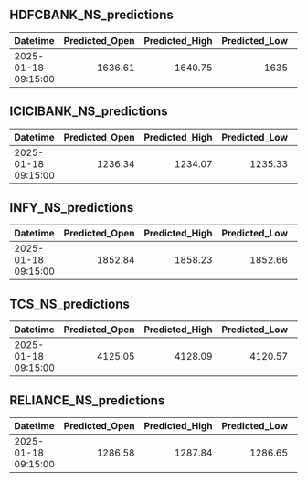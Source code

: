 ## HDFCBANK_NS_predictions
| Datetime            |   Predicted_Open |   Predicted_High |   Predicted_Low |   Predicted_Close |   Predicted_Volume |
|:--------------------|-----------------:|-----------------:|----------------:|------------------:|-------------------:|
| 2025-01-18 09:15:00 |          1636.61 |          1640.75 |            1635 |           1639.06 |            69504.2 |

## ICICIBANK_NS_predictions
| Datetime            |   Predicted_Open |   Predicted_High |   Predicted_Low |   Predicted_Close |   Predicted_Volume |
|:--------------------|-----------------:|-----------------:|----------------:|------------------:|-------------------:|
| 2025-01-18 09:15:00 |          1236.34 |          1234.07 |         1235.33 |           1238.87 |              68618 |

## INFY_NS_predictions
| Datetime            |   Predicted_Open |   Predicted_High |   Predicted_Low |   Predicted_Close |   Predicted_Volume |
|:--------------------|-----------------:|-----------------:|----------------:|------------------:|-------------------:|
| 2025-01-18 09:15:00 |          1852.84 |          1858.23 |         1852.66 |           1851.63 |            39614.2 |

## TCS_NS_predictions
| Datetime            |   Predicted_Open |   Predicted_High |   Predicted_Low |   Predicted_Close |   Predicted_Volume |
|:--------------------|-----------------:|-----------------:|----------------:|------------------:|-------------------:|
| 2025-01-18 09:15:00 |          4125.05 |          4128.09 |         4120.57 |           4125.98 |            26405.9 |

## RELIANCE_NS_predictions
| Datetime            |   Predicted_Open |   Predicted_High |   Predicted_Low |   Predicted_Close |   Predicted_Volume |
|:--------------------|-----------------:|-----------------:|----------------:|------------------:|-------------------:|
| 2025-01-18 09:15:00 |          1286.58 |          1287.84 |         1286.65 |            1287.8 |             151207 |

